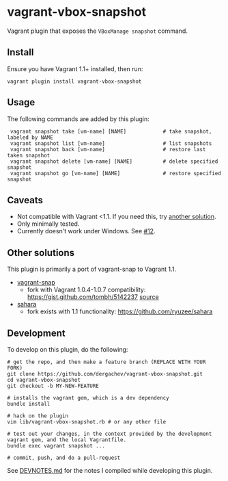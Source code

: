 vagrant-vbox-snapshot
==================================
Vagrant plugin that exposes the `VBoxManage snapshot` command.

## Install

Ensure you have Vagrant 1.1+ installed, then run:

    vagrant plugin install vagrant-vbox-snapshot

## Usage

The following commands are added by this plugin:

     vagrant snapshot take [vm-name] [NAME]            # take snapshot, labeled by NAME
     vagrant snapshot list [vm-name]                   # list snapshots
     vagrant snapshot back [vm-name]                   # restore last taken snapshot
     vagrant snapshot delete [vm-name] [NAME]          # delete specified snapshot
     vagrant snapshot go [vm-name] [NAME]              # restore specified snapshot

## Caveats

* Not compatible with Vagrant <1.1. If you need this, try [another solution](#other-solutions).
* Only minimally tested.
* Currently doesn't work under Windows. See [#12](https://github.com/dergachev/vagrant-vbox-snapshot/issues/12).

## Other solutions

This plugin is primarily a port of vagrant-snap to Vagrant 1.1.

* [vagrant-snap](https://github.com/t9md/vagrant-snap)
  - fork with Vagrant 1.0.4-1.0.7 compatibility: https://gist.github.com/tombh/5142237 [source](https://github.com/mitchellh/vagrant/issues/143#issuecomment-14781762)
* [sahara](https://github.com/jedi4ever/sahara)
  - fork exists with 1.1 functionality: https://github.com/ryuzee/sahara

## Development

To develop on this plugin, do the following:

```
# get the repo, and then make a feature branch (REPLACE WITH YOUR FORK)
git clone https://github.com/dergachev/vagrant-vbox-snapshot.git
cd vagrant-vbox-snapshot
git checkout -b MY-NEW-FEATURE

# installs the vagrant gem, which is a dev dependency
bundle install 

# hack on the plugin
vim lib/vagrant-vbox-snapshot.rb # or any other file

# test out your changes, in the context provided by the development vagrant gem, and the local Vagrantfile.
bundle exec vagrant snapshot ...

# commit, push, and do a pull-request
```

See [DEVNOTES.md](https://github.com/dergachev/vagrant-vbox-snapshot/blob/master/DEVNOTES.md)
for the notes I compiled while developing this plugin.

